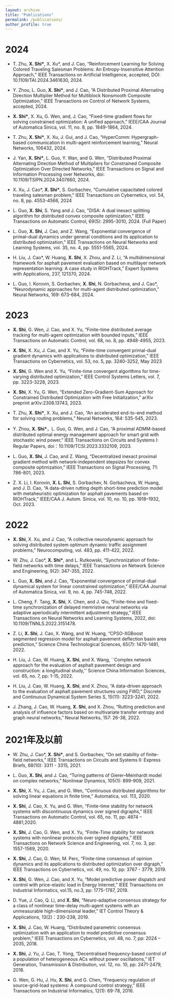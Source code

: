 ```yaml
---
layout: archive
title: "Publications"
permalink: /publications/
author_profile: true
---
```

2024
=====
* T. Zhu, __X. Shi*__, X. Xu*, and J. Cao, “Reinforcement Learning for Solving Colored Traveling Salesman Problems: An Entropy-Insensitive Attention Approach,” IEEE Transactions on Artificial Intelligence, accepted, DOI: 10.1109/TAI.2024.3461630, 2024. 

* Y. Zhou, L. Guo, __X. Shi*__, and J. Cao, “A Distributed Proximal Alternating Direction Multiplier Method for Multiblock Nonsmooth Composite Optimization,” IEEE Transactions on Control of Network Systems, accepted, 2024. 


* __X. Shi*__, X. Xu, G. Wen, and, J. Cao, “Fixed-time gradient flows for solving constrained optimization: A unified approach,” IEEE/CAA Journal of Automatica Sinica, vol. 11, no. 8, pp. 1849-1864, 2024. 

* T. Zhu, __X. Shi*__, X. Xu, J. Gui, and J. Cao, “HyperComm: Hypergraph-based communication in multi-agent reinforcement learning,” Neural Networks, 106432, 2024.

* J. Yan, __X. Shi*__, L. Guo, Y. Wan, and G. Wen, “Distributed Proximal Alternating Direction Method of Multipliers for Constrained Composite Optimization Over Directed Networks,” IEEE Transactions on Signal and Information Processing over Networks, doi: 10.1109/TSIPN.2024.3407660, 2024.

*  X. Xu, J. Cao*, __X. Shi*__, S. Gorbachev, “Cumulative capacitated colored traveling salesman problem,” IEEE Transactions on Cybernetics, vol. 54, no. 8, pp. 4553-4566, 2024 

* L. Guo, __X. Shi__, S. Yang and J. Cao, "DISA: A dual inexact splitting algorithm for distributed convex composite optimization," IEEE Transactions on Automatic Control, 69(5): 2995-3010, 2024. (Full Paper)

* L. Guo, __X. Shi__, J. Cao, and Z. Wang, “Exponential convergence of primal–dual dynamics under general conditions and its application to distributed optimization,”  IEEE Transactions on Neural Networks and Learning Systems, vol. 35, no. 4, pp. 5551-5565, 2024.

* H. Liu, J. Cao*, W. Huang, __X. Shi__, X. Zhou, and Z. Li, “A multidimensional framework for asphalt pavement evaluation based on multilayer network representation learning: A case study in RIOHTrack,” Expert Systems with Applications, 237, 121370, 2024.
  
* L. Guo, I. Korovin, S. Gorbachev, __X. Shi__, N. Gorbacheva, and J. Cao*, “Neurodynamic approaches for multi-agent distributed optimization,” Neural Networks, 169: 673-684, 2024.
  

2023
=====
* __X. Shi__, G. Wen, J. Cao, and X. Yu, “Finite-time distributed average tracking for multi-agent optimization with bounded inputs,” IEEE Transactions on Automatic Control, vol. 68, no. 8, pp. 4948-4955, 2023.  

* __X. Shi__, X. Xu, J. Cao, and X. Yu, “Finite-time convergent primal-dual gradient dynamics with applications to distributed optimization,” IEEE Transactions on Cybernetics, vol. 53, no. 5, pp. 3240-3252, May 2023

* __X. Shi__, G. Wen and X. Yu, “Finite-time convergent algorithms for time-varying distributed optimization,” IEEE Control Systems Letters, vol. 7, pp. 3223-3228, 2023.

* __X. Shi__, X. Yu, G. Wen, “Extended Zero-Gradient-Sum Approach for Constrained Distributed Optimization with Free Initialization,” arXiv preprint arXiv:2308.13743, 2023. 
  
* T. Zhu, __X. Shi*__, X. Xu, and J. Cao, “An accelerated end-to-end method for solving routing problems,” Neural Networks, 164: 535-545, 2023.

* Y. Zhou, __X. Shi*__，L. Guo, G. Wen, and J. Cao, “A proximal ADMM-based distributed optimal energy management approach for smart grid with stochastic wind power,” IEEE Transactions on Circuits and Systems I: Regular Papers, doi：10.1109/TCSI.2023.3332109, 2023. 

* L. Guo, __X. Shi__, J. Cao, and Z. Wang, “Decentralized inexact proximal gradient method with network-independent stepsizes for convex composite optimization,” IEEE Transactions on Signal Processing, 71: 786-801, 2023.

* Z. X. Li, I. Korovin, __X. L. Shi__, S. Gorbachev, N. Gorbacheva, W. Huang, and  J. D. Cao, “A data-driven rutting depth short-time prediction model with metaheuristic optimization for asphalt pavements based on RIOHTrack,” IEEE/CAA J. Autom. Sinica, vol. 10, no. 10, pp. 1918–1932, Oct. 2023. 


# 2022

* __X. Shi__, X. Xu, and J. Cao, “A collective neurodynamic approach for solving distributed system optimum dynamic traffic assignment problems,” Neurocomputing, vol. 483, pp. 411-422, 2022. 

* W. Zhu, J. Cao*, __X. Shi*__, and L. Rutkowski, “Synchronization of finite-field networks with time delays,” IEEE Transactions on Network Science and Engineering, 9(2): 347-355, 2022.

* L. Guo, __X. Shi__, and J. Cao, “Exponential convergence of primal-dual dynamical system for linear constrained optimization,” IEEE/CAA Journal of Automatica Sinica, vol. 9, no. 4, pp. 745-748, 2022.

* L. Cheng, F. Tang, __X. Shi__, X. Chen, and J. Qiu, “Finite-time and fixed-time synchronization of delayed memristive neural networks via adaptive aperiodically intermittent adjustment strategy,” IEEE Transactions on Neural Networks and Learning Systems, 2022, doi: 10.1109/TNNLS.2022.3151478.

* Z. Li, __X. Shi__, J. Cao, X. Wang, and W. Huang, “CPSO-XGBoost segmented regression model for asphalt pavement deflection basin area prediction,” Science China Technological Sciences, 65(7): 1470-1481, 2022.

* H. Liu, J. Cao, W. Huang, __X. Shi__, and X. Wang, ``Complex network approach for the evaluation of asphalt pavement design and construction: a longitudinal study,'' Science China Information Sciences, vol. 65, no. 7, pp: 1-15, 2022.

* H. Liu, J. Cao, W. Huang, __X. Shi__, and X. Zhou, “A data-driven approach to the evaluation of asphalt pavement structures using FWD,” Discrete and Continuous Dynamical System Series S, 15(11): 3223-3241, 2022.

* J. Zhang, J. Cao, W. Huang, __X. Shi__, and X. Zhou, “Rutting prediction and analysis of influence factors based on multivariate transfer entropy and graph neural networks,” Neural Networks, 157: 26-38, 2022.

# 2021年及以前

* W. Zhu, J. Cao*, __X. Shi*__, and S. Gorbachev, “On set stability of finite-field networks,” IEEE Transactions on Circuits and Systems II: Express Briefs, 68(10): 3311 - 3315, 2021.

* L. Guo, __X. Shi__, and J. Cao, “Turing patterns of Gierer–Meinhardt model on complex networks,” Nonlinear Dynamics, 105(1): 899-909, 2021.

* __X. Shi__, X. Yu, J. Cao, and G. Wen, “Continuous distributed algorithms for solving linear equations in finite time,” Automatica, vol. 113, 2020.

* __X. Shi__, J. Cao, X. Yu, and G. Wen, “Finite-time stability for network systems with discontinuous dynamics over signed digraphs,” IEEE Transactions on Automatic Control, vol. 65, no. 11, pp: 4874 – 4881,2020. 

* __X. Shi__, J. Cao, G. Wen, and X. Yu, “Finite-Time stability for network systems with nonlinear protocols over signed digraphs,” IEEE Transactions on Network Science and Engineering, vol. 7, no. 3, pp: 1557-1569, 2020. 

* __X. Shi__, J. Cao, G. Wen, M. Perc, “Finite-time consensus of opinion dynamics and its applications to distributed optimization over digraph,” IEEE Transactions on Cybernetics, vol. 49, no. 10, pp: 3767 - 3779, 2019.

* __X. Shi__, G. Wen, J. Cao, and X. Yu, “Model predictive power dispatch and control with price-elastic load in Energy Internet,” IEEE Transactions on Industrial Informatics, vol.15, no.3, pp: 1775-1787, 2019. 

* D. Yue, J. Cao, Q. Li, and __X. Shi__, “Neuro-adaptive consensus strategy for a class of nonlinear time-delay multi-agent systems with an unmeasurable high-dimensional leader,” IET Control Theory & Applications, 13(2)：230-238, 2019.

* __X. Shi__, J. Cao, W. Huang, “Distributed parametric consensus optimization with an application to model predictive consensus problem,” IEEE Transactions on Cybernetics, vol. 48, no. 7, pp: 2024 – 2035, 2018. 

* __X. Shi__, J. Yu, J. Cao, T. Yong, “Decentralised frequency-based control of a population of heterogeneous ACs without power oscillations,” IET Generation, Transmission & Distribution, vol. 12, no. 10, pp: 2471-2479, 2018. 

* G. Wen, G. Hu, J. Hu, __X. Shi__, and G. Chen, “Frequency regulation of source-grid-load systems: A compound control strategy,” IEEE Transactions on Industrial Informatics, 12(1): 69-78, 2016.


<div style='display: none'>
<!-- 这里div用来隐藏下面调用的程序，下面的程序作用为：从_publication目录中逆序显示.md文件   -->
{% if author.googlescholar %}
  You can also find my articles on <u><a href="{{author.googlescholar}}">my Google Scholar profile</a>.</u>
{% endif %}

{% include base_path %}

{% for post in site.publications reversed %}
  {% include archive-single.html %}
{% endfor %}

</div>
